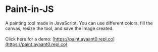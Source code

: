 # Paint-in-JS
A painting tool made in JavaScript. You can use different colors, fill the canvas, resize the tool, and save the image created.
<br><br>
Click here for a demo: [https://paint.ayaant0.repl.co](https://paint.ayaant0.repl.co)

